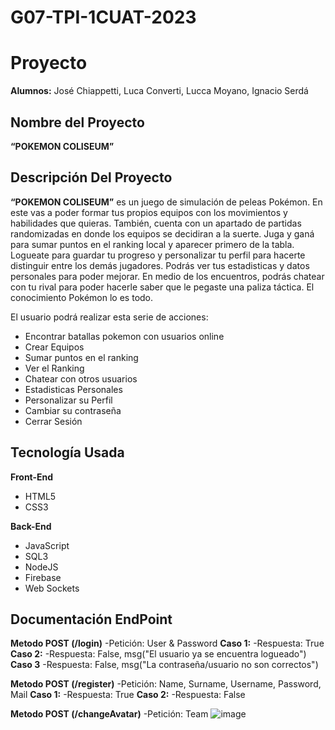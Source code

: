 # G07-TPI-1CUAT-2023

# Proyecto

**Alumnos:** José Chiappetti, Luca Converti, Lucca Moyano, Ignacio Serdá

## Nombre del Proyecto

**“POKEMON COLISEUM”**

## Descripción Del Proyecto

**“POKEMON COLISEUM”** es un juego de simulación de peleas Pokémon. En este vas a poder formar tus propios equipos con los movimientos y habilidades que quieras. También, cuenta con un apartado de partidas randomizadas en donde los equipos se decidiran a la suerte. Juga y ganá para sumar puntos en el ranking local y aparecer primero de la tabla. Logueate para guardar tu progreso y personalizar tu perfil para hacerte distinguir entre los demás jugadores. Podrás ver tus estadisticas y datos personales para poder mejorar. En medio de los encuentros, podrás chatear con tu rival para poder hacerle saber que le pegaste una paliza táctica. El conocimiento Pokémon lo es todo.

El usuario podrá realizar esta serie de acciones:

- Encontrar batallas pokemon con usuarios online
- Crear Equipos
- Sumar puntos en el ranking
- Ver el Ranking
- Chatear con otros usuarios
- Estadisticas Personales
- Personalizar su Perfil
- Cambiar su contraseña
- Cerrar Sesión

## Tecnología Usada

**Front-End**

- HTML5
- CSS3

**Back-End**

- JavaScript
- SQL3
- NodeJS
- Firebase
- Web Sockets

## Documentación EndPoint
**Metodo POST (/login)**
-Petición: User & Password
**Caso 1:**
-Respuesta: True
**Caso 2:**
-Respuesta: False, msg("El usuario ya se encuentra logueado")
**Caso 3**
-Respuesta: False, msg("La contraseña/usuario no son correctos")

**Metodo POST (/register)**
-Petición: Name, Surname, Username, Password, Mail
**Caso 1:**
-Respuesta: True
**Caso 2:**
-Respuesta: False

**Metodo POST (/changeAvatar)**
-Petición: Team
![image](https://github.com/PioIX/G07-TPFINAL-2023/assets/104986406/1cf158cf-e836-453d-abbb-ca3588419905)

